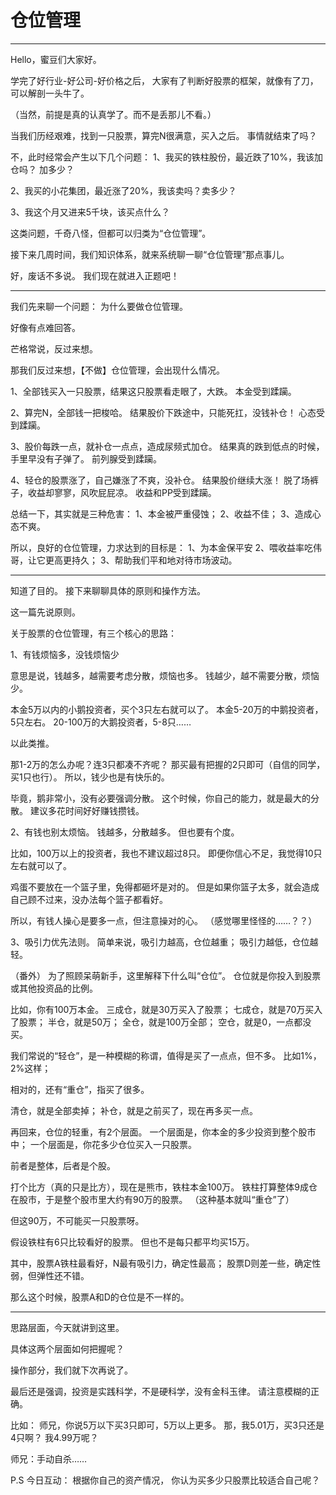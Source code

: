 
# 仓位管理

---

Hello，蜜豆们大家好。

学完了好行业-好公司-好价格之后，
大家有了判断好股票的框架，就像有了刀，可以解剖一头牛了。

（当然，前提是真的认真学了。而不是丢那儿不看。）

当我们历经艰难，找到一只股票，算完N很满意，买入之后。
事情就结束了吗？

不，此时经常会产生以下几个问题：
1、我买的铁柱股份，最近跌了10%，我该加仓吗？
加多少？

2、我买的小花集团，最近涨了20%，我该卖吗？卖多少？

3、我这个月又进来5千块，该买点什么？

这类问题，千奇八怪，但都可以归类为“仓位管理”。

接下来几周时间，我们知识体系，就来系统聊一聊“仓位管理”那点事儿。

好，废话不多说。
我们现在就进入正题吧！

---

我们先来聊一个问题：
为什么要做仓位管理。

好像有点难回答。

芒格常说，反过来想。

那我们反过来想，【不做】仓位管理，会出现什么情况。

1、全部钱买入一只股票，结果这只股票看走眼了，大跌。
本金受到蹂躏。

2、算完N，全部钱一把梭哈。
结果股价下跌途中，只能死扛，没钱补仓！
心态受到蹂躏。

3、股价每跌一点，就补仓一点点，造成尿频式加仓。
结果真的跌到低点的时候，手里早没有子弹了。
前列腺受到蹂躏。

4、轻仓的股票涨了，自己嫌涨了不爽，没补仓。
结果股价继续大涨！
脱了场裤子，收益却寥寥，风吹屁屁凉。
收益和PP受到蹂躏。

总结一下，其实就是三种危害：
1、本金被严重侵蚀；
2、收益不佳；
3、造成心态不爽。

所以，良好的仓位管理，力求达到的目标是：
1、为本金保平安
2、喂收益率吃伟哥，让它更高更持久；
3、帮助我们平和地对待市场波动。

---

知道了目的。
接下来聊聊具体的原则和操作方法。

这一篇先说原则。

关于股票的仓位管理，有三个核心的思路：

1、有钱烦恼多，没钱烦恼少

意思是说，钱越多，越需要考虑分散，烦恼也多。
钱越少，越不需要分散，烦恼少。

本金5万以内的小鹅投资者，买个3只左右就可以了。
本金5-20万的中鹅投资者，5只左右。
20-100万的大鹅投资者，5-8只……

以此类推。

那1-2万的怎么办呢？连3只都凑不齐呢？
那买最有把握的2只即可（自信的同学，买1只也行）。
所以，钱少也是有快乐的。

毕竟，鹅非常小，没有必要强调分散。
这个时候，你自己的能力，就是最大的分散。
建议多花时间好好赚钱攒钱。

2、有钱也别太烦恼。
钱越多，分散越多。
但也要有个度。

比如，100万以上的投资者，我也不建议超过8只。
即便你信心不足，我觉得10只左右就可以了。

鸡蛋不要放在一个篮子里，免得都砸坏是对的。
但是如果你篮子太多，就会造成自己顾不过来，没办法每个篮子都看好。

所以，有钱人操心是要多一点，但注意操对的心。
（感觉哪里怪怪的……？？）

3、吸引力优先法则。
简单来说，吸引力越高，仓位越重；
吸引力越低，仓位越轻。

（番外）
为了照顾呆萌新手，这里解释下什么叫“仓位”。
仓位就是你投入到股票或其他投资品的比例。

比如，你有100万本金。
三成仓，就是30万买入了股票；
七成仓，就是70万买入了股票；
半仓，就是50万；
全仓，就是100万全部；
空仓，就是0，一点都没买。

我们常说的“轻仓”，是一种模糊的称谓，值得是买了一点点，但不多。
比如1%，2%这样；

相对的，还有“重仓”，指买了很多。

清仓，就是全部卖掉；
补仓，就是之前买了，现在再多买一点。

再回来，仓位的轻重，有2个层面。
一个层面是，你本金的多少投资到整个股市中；
一个层面是，你花多少仓位买入一只股票。

前者是整体，后者是个股。

打个比方（真的只是比方），现在是熊市，铁柱本金100万。
铁柱打算整体9成仓在股市，于是整个股市里大约有90万的股票。
（这种基本就叫“重仓”了）

但这90万，不可能买一只股票呀。

假设铁柱有6只比较看好的股票。
但也不是每只都平均买15万。

其中，股票A铁柱最看好，N最有吸引力，确定性最高；
股票D则差一些，确定性弱，但弹性还不错。

那么这个时候，股票A和D的仓位是不一样的。

---

思路层面，今天就讲到这里。

具体这两个层面如何把握呢？

操作部分，我们就下次再说了。

最后还是强调，投资是实践科学，不是硬科学，没有金科玉律。
请注意模糊的正确。

比如：
师兄，你说5万以下买3只即可，5万以上更多。
那，我5.01万，买3只还是4只啊？
我4.99万呢？

师兄：手动自杀……


P.S 今日互动：
根据你自己的资产情况，
你认为买多少只股票比较适合自己呢？